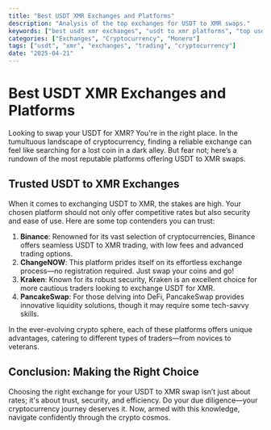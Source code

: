 ```yaml
---
title: "Best USDT XMR Exchanges and Platforms"
description: "Analysis of the top exchanges for USDT to XMR swaps."
keywords: ["best usdt xmr exchanges", "usdt to xmr platforms", "top usdt xmr swap sites"]
categories: ["Exchanges", "Cryptocurrency", "Monero"]
tags: ["usdt", "xmr", "exchanges", "trading", "cryptocurrency"]
date: "2025-04-21"
---
```


# Best USDT XMR Exchanges and Platforms

Looking to swap your USDT for XMR? You're in the right place. In the tumultuous landscape of cryptocurrency, finding a reliable exchange can feel like searching for a lost coin in a dark alley. But fear not; here’s a rundown of the most reputable platforms offering USDT to XMR swaps.

## Trusted USDT to XMR Exchanges

When it comes to exchanging USDT to XMR, the stakes are high. Your chosen platform should not only offer competitive rates but also security and ease of use. Here are some top contenders you can trust:

1. **Binance**: Renowned for its vast selection of cryptocurrencies, Binance offers seamless USDT to XMR trading, with low fees and advanced trading options.
2. **ChangeNOW**: This platform prides itself on its effortless exchange process—no registration required. Just swap your coins and go!
3. **Kraken**: Known for its robust security, Kraken is an excellent choice for more cautious traders looking to exchange USDT for XMR.
4. **PancakeSwap**: For those delving into DeFi, PancakeSwap provides innovative liquidity solutions, though it may require some tech-savvy skills.

In the ever-evolving crypto sphere, each of these platforms offers unique advantages, catering to different types of traders—from novices to veterans.

## Conclusion: Making the Right Choice

Choosing the right exchange for your USDT to XMR swap isn’t just about rates; it's about trust, security, and efficiency. Do your due diligence—your cryptocurrency journey deserves it. Now, armed with this knowledge, navigate confidently through the crypto cosmos.